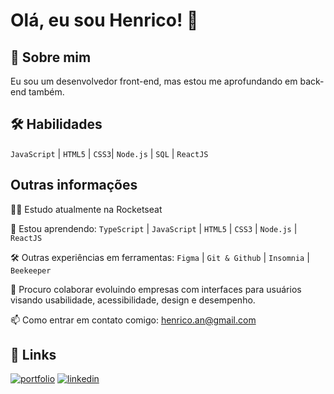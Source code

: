 
# Olá, eu sou Henrico! 👋


## 🚀 Sobre mim
Eu sou um desenvolvedor front-end, mas estou me aprofundando em back-end também.


## 🛠 Habilidades
`JavaScript` | `HTML5` | `CSS3`| `Node.js` | `SQL` | `ReactJS`


## Outras informações
👩‍💻 Estudo atualmente na Rocketseat

🧠 Estou aprendendo: `TypeScript` | `JavaScript` | `HTML5` | `CSS3` | `Node.js` | `ReactJS`

🛠️ Outras experiências em ferramentas: `Figma` | `Git & Github` | `Insomnia` | `Beekeeper`

🤝 Procuro colaborar evoluindo empresas com interfaces para usuários visando usabilidade, acessibilidade, design e desempenho.

📫 Como entrar em contato comigo: henrico.an@gmail.com


## 🔗 Links
[![portfolio](https://img.shields.io/badge/my_portfolio-000?style=for-the-badge&logo=ko-fi&logoColor=white)](https://henricoangolera.github.io/portifolio-projetos/)
[![linkedin](https://img.shields.io/badge/linkedin-0A66C2?style=for-the-badge&logo=linkedin&logoColor=white)](https://www.linkedin.com/in/henrico-angolera-b89515243//)
